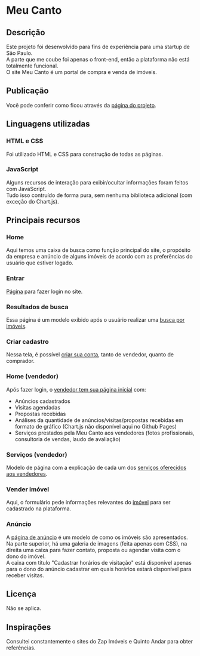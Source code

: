 # Meu Canto

## Descrição

Este projeto foi desenvolvido para fins de experiência para uma startup de São Paulo.  
A parte que me coube foi apenas o front-end, então a plataforma não está totalmente funcional.  
O site Meu Canto é um portal de compra e venda de imóveis.

## Publicação

Você pode conferir como ficou através da [página do projeto](https://aaamenezes.github.io/Meu-Canto/).

## Linguagens utilizadas

### HTML e CSS

Foi utilizado HTML e CSS para construção de todas as páginas.  

### JavaScript

Alguns recursos de interação para exibir/ocultar informações foram feitos com JavaScript.  
Tudo isso contruído de forma pura, sem nenhuma biblioteca adicional (com exceção do Chart.js).

## Principais recursos

### Home

Aqui temos uma caixa de busca como função principal do site, o propósito da empresa e anúncio de alguns imóveis de acordo com as preferências do usuário que estiver logado.

### Entrar

[Página](https://aaamenezes.github.io/Meu-Canto/entrar.html) para fazer login no site.

### Resultados de busca

Essa página é um modelo exibido após o usuário realizar uma [busca por imóveis](https://aaamenezes.github.io/Meu-Canto/resultados.html).

### Criar cadastro

Nessa tela, é possível [criar sua conta](https://aaamenezes.github.io/Meu-Canto/cadastro.html), tanto de vendedor, quanto de comprador.

### Home (vendedor)

Após fazer login, o [vendedor tem sua página inicial](https://aaamenezes.github.io/Meu-Canto/home-vendedor.html) com:

- Anúncios cadastrados
- Visitas agendadas
- Propostas recebidas
- Análises da quantidade de anúncios/visitas/propostas recebidas em formato de gráfico (Chart.js não disponível aqui no Github Pages)
- Serviços prestados pela Meu Canto aos vendedores (fotos profissionais, consultoria de vendas, laudo de avaliação)

### Serviços (vendedor)

Modelo de página com a explicação de cada um dos [serviços oferecidos aos vendedores](https://aaamenezes.github.io/Meu-Canto/servico.html).

### Vender imóvel

Aqui, o formulário pede informações relevantes do [imóvel](https://aaamenezes.github.io/Meu-Canto/cadastrar-imovel.html) para ser cadastrado na plataforma.

### Anúncio

A [página de anúncio](https://aaamenezes.github.io/Meu-Canto/anuncio.html) é um modelo de como os imóveis são apresentados.  
Na parte superior, há uma galeria de imagens (feita apenas com CSS), na direita uma caixa para fazer contato, proposta ou agendar visita com o dono do imóvel.  
A caixa com título "Cadastrar horários de visitação" está disponível apenas para o dono do anúncio cadastrar em quais horários estará disponível para receber visitas.

## Licença

Não se aplica.

## Inspirações

Consultei constantemente o sites do Zap Imóveis e Quinto Andar para obter referências.
